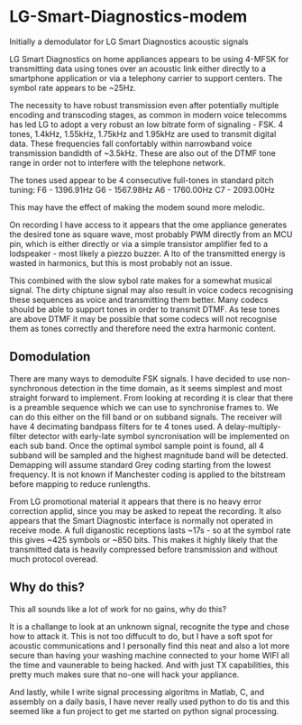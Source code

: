 # LG-Smart-Diagnostics-modem
Initially a demodulator for LG Smart Diagnostics acoustic signals


LG Smart Diagnostics on home appliances appears to be using 4-MFSK for transmitting data using tones over an acoustic link either directly to a smartphone application or via a telephony carrier to support centers. The symbol rate appears to be ~25Hz.

The necessity to have robust transmission even after potentially multiple encoding and transcoding stages, as common in modern voice telecomms has led LG to adopt a very robust an low bitrate form of signaling - FSK. 4 tones, 1.4kHz, 1.55kHz, 1.75kHz and 1.95kHz are used to transmit digital data. These frequencies fall confortably within narrowband voice transmission bandidth of ~3.5kHz. These are also out of the DTMF tone range in order not to interfere with the telephone network.

The tones used appear to be 4 consecutive full-tones in standard pitch tuning:
F6 - 1396.91Hz
G6 - 1567.98Hz
A6 - 1760.00Hz
C7 - 2093.00Hz

This may have the effect of making the modem sound more melodic.

On recording I have access to it appears that the ome appliance generates the desired tone as square wave, most probably PWM directly from an MCU pin, which is either directly or via a simple transistor amplifier fed to a lodspeaker - most likely a piezzo buzzer. A lto of the transmitted energy is wasted in harmonics, but this is most probably not an issue.

This combined with the slow sybol rate makes for a somewhat musical signal. The dirty chiptune signal may also result in voice codecs recognising these sequences as voice and transmitting them better. Many codecs should be able to support tones in order to transmit DTMF. As tese tones are above DTMF it may be possible that some codecs will not recognise them as tones correctly and therefore need the extra harmonic content.


## Domodulation
There are many ways to demodulte FSK signals. I have decided to use non-synchronous detection in the time domain, as it seems simplest and most straight forward to implement.
From looking at recording it is clear that there is a preamble sequence which we can use to synchronise frames to. We can do this either on the fill band or on subband signals.
The receiver will have 4 decimating bandpass filters for te 4 tones used. A delay-multiply-filter detector with early-late symbol syncronisation will be implemented on each sub band. Once the optimal symbol sample point is found, all 4 subband will be sampled and the highest magnitude band will be detected.
Demapping will assume standard Grey coding starting from the lowest frequency.
It is not known if Manchester coding is applied to the bitstream before mapping to reduce runlengths.


From LG promotional material it appears that there is no heavy error correction applid, since you may be asked to repeat the recording.
It also appears that the Smart Diagnostic interface is normally not operated in receive mode.
A full diganostic receptions lasts ~17s - so at the symbol rate this gives ~425 symbols or ~850 bits. This makes it highly likely that the transmitted data is heavily compressed before transmission and without much protocol overead.

## Why do this?
This all sounds like a lot of work for no gains, why do this?

It is a challange to look at an unknown signal, recognite the type and chose how to attack it. This is not too diffucult to do, but I have a soft spot for acoustic communications and I personally find this neat and also a lot more secure than having your washing machine connected to your home WIFI all the time and vaunerable to being hacked. And with just TX capabilities, this pretty much makes sure that no-one will hack your appliance.

And lastly, while I write signal processing algoritms in Matlab, C, and assembly on a daily basis, I have never really used python to do tis and this seemed like a fun project to get me started on python signal processing.




